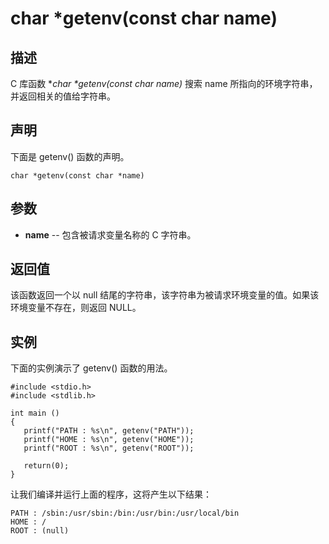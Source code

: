 # char *getenv(const char name)

## 描述

C 库函数 **char \*getenv(const char *name)** 搜索 name 所指向的环境字符串，并返回相关的值给字符串。

## 声明

下面是 getenv() 函数的声明。

```
char *getenv(const char *name)
```

## 参数

- **name** -- 包含被请求变量名称的 C 字符串。

## 返回值

该函数返回一个以 null 结尾的字符串，该字符串为被请求环境变量的值。如果该环境变量不存在，则返回 NULL。

## 实例

下面的实例演示了 getenv() 函数的用法。

```
#include <stdio.h>
#include <stdlib.h>

int main ()
{
   printf("PATH : %s\n", getenv("PATH"));
   printf("HOME : %s\n", getenv("HOME"));
   printf("ROOT : %s\n", getenv("ROOT"));

   return(0);
}
```

让我们编译并运行上面的程序，这将产生以下结果：

```
PATH : /sbin:/usr/sbin:/bin:/usr/bin:/usr/local/bin
HOME : /
ROOT : (null)
```